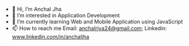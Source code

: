 - 👋 Hi, I’m Anchal Jha 
- 👀 I’m interested in Application Development
- 🌱 I’m currently learning Web and Mobile Application using JavaScript
- 📫 How to reach me Email: anchalriya24@gmail.com; Linkedin: www.linkedin.com/in/anchaljha



